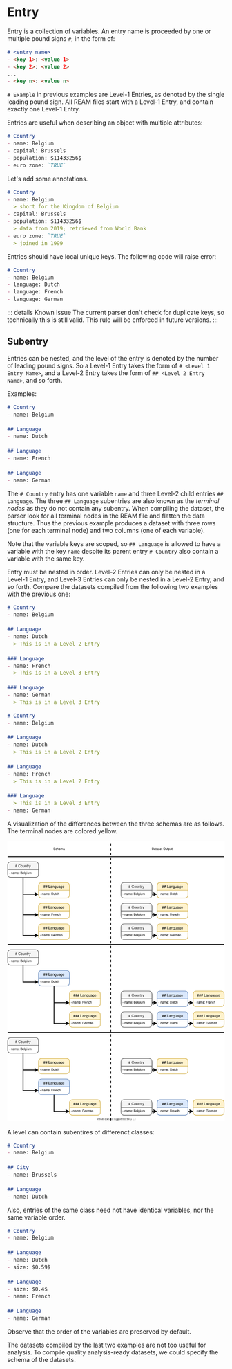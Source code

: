 # Entry

Entry is a collection of variables.
An entry name is proceeded by one or multiple pound signs `#`, in the form of:

```markdown
# <entry name>
- <key 1>: <value 1>
- <key 2>: <value 2>
...
- <key n>: <value n>
```
`# Example` in previous examples are Level-1 Entries, as denoted by the single leading pound sign.
All REAM files start with a Level-1 Entry, and contain exactly one Level-1 Entry.

Entries are useful when describing an object with multiple attributes:

```markdown
# Country
- name: Belgium
- capital: Brussels
- population: $11433256$
- euro zone: `TRUE`
```

<EditorLite item="entry1" />

Let's add some annotations.
```markdown
# Country
- name: Belgium
  > short for the Kingdom of Belgium
- capital: Brussels
- population: $11433256$
  > data from 2019; retrieved from World Bank
- euro zone: `TRUE`
  > joined in 1999
```

<EditorLite item="entry2" />

Entries should have local unique keys.
The following code will raise error:
```markdown
# Country
- name: Belgium
- language: Dutch
- language: French
- language: German
```
::: details Known Issue
The current parser don't check for duplicate keys, so technically this is still valid.
This rule will be enforced in future versions.
:::

## Subentry

Entries can be nested, and the level of the entry is denoted by the number of leading pound signs.
So a Level-1 Entry takes the form of `# <Level 1 Entry Name>`, and a Level-2 Entry takes the form of `## <Level 2 Entry Name>`, and so forth.

Examples:
```markdown
# Country
- name: Belgium

## Language
- name: Dutch

## Language
- name: French

## Language
- name: German
```
<EditorLite item="entry3" />

The `# Country` entry has one variable `name` and three Level-2 child entries `## Language`.
The three `## Language`  subentries are also known as the *terminal nodes* as they do not contain any subentry.
When compiling the dataset, the parser look for all terminal nodes in the REAM file and flatten the data structure.
Thus the previous example produces a dataset with three rows (one for each terminal node) and two columns (one of each variable).

Note that the variable keys are scoped, so `## Language` is allowed to have a variable with the key `name` despite its parent entry `# Country` also contain a variable with the same key.

Entry must be nested in order.
Level-2 Entries can only be nested in a Level-1 Entry, and Level-3 Entries can only be nested in a Level-2 Entry, and so forth.
Compare the datasets compiled from the following two examples with the previous one:
```markdown
# Country
- name: Belgium

## Language
- name: Dutch
  > This is in a Level 2 Entry

### Language
- name: French
  > This is in a Level 3 Entry

### Language
- name: German
  > This is in a Level 3 Entry
```
<EditorLite item="entry4" />

```markdown
# Country
- name: Belgium

## Language
- name: Dutch
  > This is in a Level 2 Entry

## Language
- name: French
  > This is in a Level 2 Entry

### Language
  > This is in a Level 3 Entry
- name: German
```

<EditorLite item="entry5" />

A visualization of the differences between the three schemas are as follows.
The terminal nodes are colored yellow.

![tree](./tree.svg)


A level can contain subentires of differenct classes:

```markdown
# Country
- name: Belgium

## City
- name: Brussels

## Language
- name: Dutch
```

<EditorLite item="entry6" />

Also, entries of the same class need not have identical variables, nor the same variable order.
```markdown
# Country
- name: Belgium

## Language
- name: Dutch
- size: $0.59$

## Language
- size: $0.4$
- name: French

## Language
- name: German
```


<EditorLite item="entry7" />

Observe that the order of the variables are preserved by default.

The datasets compiled by the last two examples are not too useful for analysis.
To compile quality analysis-ready datasets, we could specify the schema of the datasets.
